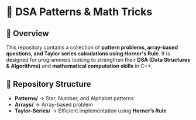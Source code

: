 # 🚀 DSA Patterns & Math Tricks  

## 📌 Overview  
This repository contains a collection of **pattern problems, array-based questions, and Taylor series calculations using Horner's Rule**. It is designed for programmers looking to strengthen their **DSA (Data Structures & Algorithms)** and **mathematical computation skills** in C++.  

## 📂 Repository Structure  
- **Patterns/** → Star, Number, and Alphabet patterns  
- **Arrays/** → Array-based problem 
- **Taylor-Series/** → Efficient implementation using **Horner’s Rule**  
